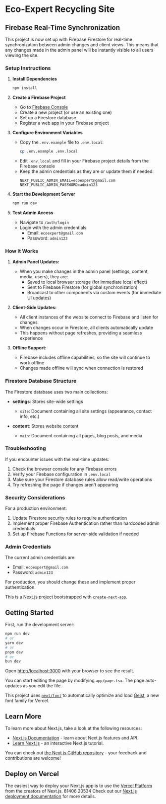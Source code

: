 # Eco-Expert Recycling Site

## Firebase Real-Time Synchronization

This project is now set up with Firebase Firestore for real-time synchronization between admin changes and client views. This means that any changes made in the admin panel will be instantly visible to all users viewing the site.

### Setup Instructions

1. **Install Dependencies**

   ```bash
   npm install
   ```

2. **Create a Firebase Project**

   - Go to [Firebase Console](https://console.firebase.google.com/)
   - Create a new project (or use an existing one)
   - Set up a Firestore database
   - Register a web app in your Firebase project

3. **Configure Environment Variables**

   - Copy the `.env.example` file to `.env.local`:
     ```bash
     cp .env.example .env.local
     ```
   - Edit `.env.local` and fill in your Firebase project details from the Firebase console
   - Keep the admin credentials as they are or update them if needed:
     ```
     NEXT_PUBLIC_ADMIN_EMAIL=ecoexpert@gmail.com
     NEXT_PUBLIC_ADMIN_PASSWORD=admin123
     ```

4. **Start the Development Server**
   ```bash
   npm run dev
   ```
5. **Test Admin Access**
   - Navigate to `/auth/login`
   - Login with the admin credentials:
     - Email: `ecoexpert@gmail.com`
     - Password: `admin123`

### How It Works

1. **Admin Panel Updates:**

   - When you make changes in the admin panel (settings, content, media, users), they are:
     - Saved to local browser storage (for immediate local effect)
     - Sent to Firebase Firestore (for global synchronization)
     - Broadcast to other components via custom events (for immediate UI updates)

2. **Client-Side Updates:**

   - All client instances of the website connect to Firebase and listen for changes
   - When changes occur in Firestore, all clients automatically update
   - This happens without page refreshes, providing a seamless experience

3. **Offline Support:**
   - Firebase includes offline capabilities, so the site will continue to work offline
   - Changes made offline will sync when connection is restored

### Firestore Database Structure

The Firestore database uses two main collections:

- **settings**: Stores site-wide settings

  - `site`: Document containing all site settings (appearance, contact info, etc.)

- **content**: Stores website content
  - `main`: Document containing all pages, blog posts, and media

### Troubleshooting

If you encounter issues with the real-time updates:

1. Check the browser console for any Firebase errors
2. Verify your Firebase configuration in `.env.local`
3. Make sure your Firestore database rules allow read/write operations
4. Try refreshing the page if changes aren't appearing

### Security Considerations

For a production environment:

1. Update Firestore security rules to require authentication
2. Implement proper Firebase Authentication rather than hardcoded admin credentials
3. Set up Firebase Functions for server-side validation if needed

### Admin Credentials

The current admin credentials are:

- Email: `ecoexpert@gmail.com`
- Password: `admin123`

For production, you should change these and implement proper authentication.

This is a [Next.js](https://nextjs.org) project bootstrapped with [`create-next-app`](https://nextjs.org/docs/app/api-reference/cli/create-next-app).

## Getting Started

First, run the development server:

```bash
npm run dev
# or
yarn dev
# or
pnpm dev
# or
bun dev
```

Open [http://localhost:3000](http://localhost:3000) with your browser to see the result.

You can start editing the page by modifying `app/page.tsx`. The page auto-updates as you edit the file.

This project uses [`next/font`](https://nextjs.org/docs/app/building-your-application/optimizing/fonts) to automatically optimize and load [Geist](https://vercel.com/font), a new font family for Vercel.

## Learn More

To learn more about Next.js, take a look at the following resources:

- [Next.js Documentation](https://nextjs.org/docs) - learn about Next.js features and API.
- [Learn Next.js](https://nextjs.org/learn) - an interactive Next.js tutorial.

You can check out [the Next.js GitHub repository](https://github.com/vercel/next.js) - your feedback and contributions are welcome!

## Deploy on Vercel

The easiest way to deploy your Next.js app is to use the [Vercel Platform](https://vercel.com/new?utm_medium=default-template&filter=next.js&utm_source=create-next-app&utm_campaign=create-next-app-readme) from the creators of Next.js.
81406 20534
Check out our [Next.js deployment documentation](https://nextjs.org/docs/app/building-your-application/deploying) for more details.
